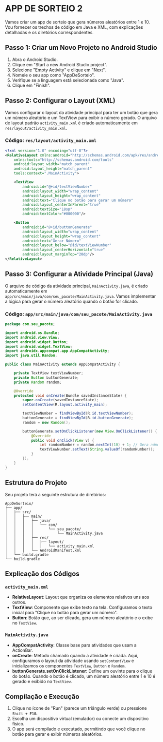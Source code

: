 # APP DE SORTEIO 2
Vamos criar um app de sorteio que gera números aleatórios entre 1 e 10. Vou fornecer os trechos de código em Java e XML, com explicações detalhadas e os diretórios correspondentes.

## Passo 1: Criar um Novo Projeto no Android Studio
1. Abra o Android Studio.
2. Clique em "Start a new Android Studio project".
3. Selecione "Empty Activity" e clique em "Next".
4. Nomeie o seu app como "AppDeSorteio".
5. Verifique se a linguagem está selecionada como "Java".
6. Clique em "Finish".

## Passo 2: Configurar o Layout (XML)
Vamos configurar o layout da atividade principal para ter um botão que gera um número aleatório e um TextView para exibir o número gerado. O arquivo de layout padrão `activity_main.xml` é criado automaticamente em `res/layout/activity_main.xml`.

### Código: `res/layout/activity_main.xml`
```xml
<?xml version="1.0" encoding="utf-8"?>
<RelativeLayout xmlns:android="http://schemas.android.com/apk/res/android"
    xmlns:tools="http://schemas.android.com/tools"
    android:layout_width="match_parent"
    android:layout_height="match_parent"
    tools:context=".MainActivity">

    <TextView
        android:id="@+id/textViewNumber"
        android:layout_width="wrap_content"
        android:layout_height="wrap_content"
        android:text="Clique no botão para gerar um número"
        android:layout_centerInParent="true"
        android:textSize="18sp"
        android:textColor="#000000"/>

    <Button
        android:id="@+id/buttonGenerate"
        android:layout_width="wrap_content"
        android:layout_height="wrap_content"
        android:text="Gerar Número"
        android:layout_below="@id/textViewNumber"
        android:layout_centerHorizontal="true"
        android:layout_marginTop="20dp"/>
</RelativeLayout>
```

## Passo 3: Configurar a Atividade Principal (Java)
O arquivo de código da atividade principal, `MainActivity.java`, é criado automaticamente em `app/src/main/java/com/seu_pacote/MainActivity.java`. Vamos implementar a lógica para gerar o número aleatório quando o botão for clicado.

### Código: `app/src/main/java/com/seu_pacote/MainActivity.java`
```java
package com.seu_pacote;

import android.os.Bundle;
import android.view.View;
import android.widget.Button;
import android.widget.TextView;
import androidx.appcompat.app.AppCompatActivity;
import java.util.Random;

public class MainActivity extends AppCompatActivity {

    private TextView textViewNumber;
    private Button buttonGenerate;
    private Random random;

    @Override
    protected void onCreate(Bundle savedInstanceState) {
        super.onCreate(savedInstanceState);
        setContentView(R.layout.activity_main);

        textViewNumber = findViewById(R.id.textViewNumber);
        buttonGenerate = findViewById(R.id.buttonGenerate);
        random = new Random();

        buttonGenerate.setOnClickListener(new View.OnClickListener() {
            @Override
            public void onClick(View v) {
                int randomNumber = random.nextInt(10) + 1; // Gera número entre 1 e 10
                textViewNumber.setText(String.valueOf(randomNumber));
            }
        });
    }
}
```

## Estrutura do Projeto
Seu projeto terá a seguinte estrutura de diretórios:

```
AppDeSorteio/
├── app/
│   ├── src/
│   │   ├── main/
│   │   │   ├── java/
│   │   │   │   └── com/
│   │   │   │       └── seu_pacote/
│   │   │   │           └── MainActivity.java
│   │   │   ├── res/
│   │   │   │   ├── layout/
│   │   │   │   │   └── activity_main.xml
│   │   │   └── AndroidManifest.xml
│   └── build.gradle
└── build.gradle
```

## Explicação dos Códigos
### `activity_main.xml`
- **RelativeLayout**: Layout que organiza os elementos relativos uns aos outros.
- **TextView**: Componente que exibe texto na tela. Configuramos o texto inicial para "Clique no botão para gerar um número".
- **Button**: Botão que, ao ser clicado, gera um número aleatório e o exibe no `TextView`.

### `MainActivity.java`
- **AppCompatActivity**: Classe base para atividades que usam a ActionBar.
- **onCreate**: Método chamado quando a atividade é criada. Aqui, configuramos o layout da atividade usando `setContentView` e inicializamos os componentes `TextView`, `Button` e `Random`.
- **buttonGenerate.setOnClickListener**: Define um ouvinte para o clique do botão. Quando o botão é clicado, um número aleatório entre 1 e 10 é gerado e exibido no `TextView`.

## Compilação e Execução
1. Clique no ícone de "Run" (parece um triângulo verde) ou pressione `Shift + F10`.
2. Escolha um dispositivo virtual (emulador) ou conecte um dispositivo físico.
3. O app será compilado e executado, permitindo que você clique no botão para gerar e exibir números aleatórios.

